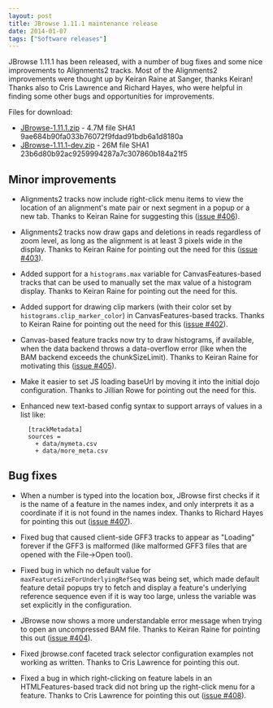 ```yaml
---
layout: post
title: JBrowse 1.11.1 maintenance release
date: 2014-01-07
tags: ["Software releases"]
---
```


JBrowse 1.11.1 has been released, with a number of bug fixes and some nice
improvements to Alignments2 tracks. Most of the Alignments2 improvements were
thought up by Keiran Raine at Sanger, thanks Keiran! Thanks also to Cris
Lawrence and Richard Hayes, who were helpful in finding some other bugs and
opportunities for improvements.

Files for download:

- [JBrowse-1.11.1.zip](/wordpress/wp-content/plugins/download-monitor/download.php?id=89 "download JBrowse-1.11.1.zip") -
  4.7M file SHA1 9ae684b90fa033b76072f9fdad91bdb6a1d8180a
- [JBrowse-1.11.1-dev.zip](http://jbrowse.org/wordpress/wp-content/plugins/download-monitor/download.php?id=90 "download JBrowse-1.11.1-dev.zip") -
  26M file SHA1 23b6d80b92ac9259994287a7c307860b184a21f5

## Minor improvements

- Alignments2 tracks now include right-click menu items to view the location of
  an alignment's mate pair or next segment in a popup or a new tab. Thanks to
  Keiran Raine for suggesting this
  ([issue #406](https://github.com/gmod/jbrowse/issues/406)).

- Alignments2 tracks now draw gaps and deletions in reads regardless of zoom
  level, as long as the alignment is at least 3 pixels wide in the display.
  Thanks to Keiran Raine for pointing out the need for this
  ([issue #403](https://github.com/gmod/jbrowse/issues/403)).

- Added support for a `histograms.max` variable for CanvasFeatures-based tracks
  that can be used to manually set the max value of a histogram display. Thanks
  to Keiran Raine for pointing out the need for this.

- Added support for drawing clip markers (with their color set by
  `histograms.clip_marker_color`) in CanvasFeatures-based tracks. Thanks to
  Keiran Raine for pointing out the need for this
  ([issue #402](https://github.com/gmod/jbrowse/issues/402)).

- Canvas-based feature tracks now try to draw histograms, if available, when the
  data backend throws a data-overflow error (like when the BAM backend exceeds
  the chunkSizeLimit). Thanks to Keiran Raine for motivating this
  ([issue #405](https://github.com/gmod/jbrowse/issues/405)).

- Make it easier to set JS loading baseUrl by moving it into the initial dojo
  configuration. Thanks to Jillian Rowe for pointing out the need for this.

- Enhanced new text-based config syntax to support arrays of values in a list
  like:

        [trackMetadata]
        sources =
          + data/mymeta.csv
          + data/more_meta.csv

## Bug fixes

- When a number is typed into the location box, JBrowse first checks if it is
  the name of a feature in the names index, and only interprets it as a
  coordinate if it is not found in the names index. Thanks to Richard Hayes for
  pointing this out ([issue #407](https://github.com/gmod/jbrowse/issues/407)).

- Fixed bug that caused client-side GFF3 tracks to appear as "Loading" forever
  if the GFF3 is malformed (like malformed GFF3 files that are opened with the
  File->Open tool).

- Fixed bug in which no default value for `maxFeatureSizeForUnderlyingRefSeq`
  was being set, which made default feature detail popups try to fetch and
  display a feature's underlying reference sequence even if it is way too large,
  unless the variable was set explicitly in the configuration.

- JBrowse now shows a more understandable error message when trying to open an
  uncompressed BAM file. Thanks to Keiran Raine for pointing this out
  ([issue #404](https://github.com/gmod/jbrowse/issues/404)).

- Fixed jbrowse.conf faceted track selector configuration examples not working
  as written. Thanks to Cris Lawrence for pointing this out.

- Fixed a bug in which right-clicking on feature labels in an HTMLFeatures-based
  track did not bring up the right-click menu for a feature. Thanks to Cris
  Lawrence for pointing this out
  ([issue #408](https://github.com/gmod/jbrowse/issues/408)).
